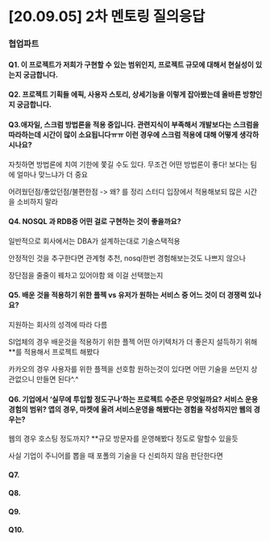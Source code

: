 # [20.09.05] 2차 멘토링 질의응답

### 협업파트

#### Q1. 이 프로젝트가 저희가 구현할 수 있는 범위인지, 프로젝트 규모에 대해서 현실성이 있는지 궁금합니다.



#### Q2. 프로젝트 기획들 에픽, 사용자 스토리, 상세기능을 이렇게 잡아봤는데 올바른 방향인지 궁금합니다.

#### Q3.애자일, 스크럼 방법론을 적용 중입니다. 관련지식이 부족해서 개발보다는 스크럼을 따라하는데 시간이 많이 소요됩니다ㅠㅠ 이런 경우에 스크럼 적용에 대해 어떻게 생각하시나요?

자칫하면 방법론에 치여 기한에 쫓길 수도 있다.  무조건 어떤 방법론이 좋다! 보다는 팀에 얼마나 맞느냐가 더 중요

어려웠던점/좋았던점/불편한점 -> 왜? 를 정리 스터디 입장에서 적용해보되 많은 시간을 소비하지 말라

#### Q4. NOSQL 과 RDB중 어떤 걸로 구현하는 것이 좋을까요?

일반적으로 회사에서는 DBA가 설계하는대로 기술스택적용

안정적인 것을 추구한다면 관계형 추천, nosql한번 경험해보는것도 나쁘지 않으나

장단점을 줄줄이 꿰차고 있어야함 왜 이걸 선택했는지

#### Q5. 배운 것을 적용하기 위한 플젝 vs 유저가 원하는 서비스 중 어느 것이 더 경쟁력 있나요?

지원하는 회사의 성격에 따라 다름 

SI업체의 경우 배운것을 적용하기 위한 플젝 어떤 아키텍처가 더 좋은지 설득하기 위해 **를 적용해서 프로젝트 해봤다

카카오의 경우 사용자를 위한 플젝을 선호함 원하는것이 있다면 어떤 기술을 쓰던지 상관없으니 만들면 된다^.^

#### Q6. 기업에서 ‘실무에 투입할 정도구나’하는 프로젝트 수준은 무엇일까요? 서비스 운용 경험의 범위? 앱의 경우, 마켓에 올려 서비스운영을 해봤다는 경험을 작성하지만 웹의 경우는?

웹의 경우 호스팅 정도까지? **규모 방문자를 운영해봤다 정도로 말할수 있을듯

사실 기업이 주니어를 뽑을 때 포폴의 기술을 다 신뢰하지 않음 판단한다면 

#### Q7.

#### Q8.

#### Q9.

#### Q10.

